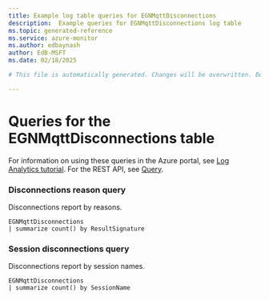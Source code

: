 ```yaml
---
title: Example log table queries for EGNMqttDisconnections
description:  Example queries for EGNMqttDisconnections log table
ms.topic: generated-reference
ms.service: azure-monitor
ms.author: edbaynash
author: EdB-MSFT
ms.date: 02/18/2025

# This file is automatically generated. Changes will be overwritten. Do not change this file directly. 

---
```


# Queries for the EGNMqttDisconnections table

For information on using these queries in the Azure portal, see [Log Analytics tutorial](/azure/azure-monitor/logs/log-analytics-tutorial). For the REST API, see [Query](/rest/api/loganalytics/query).


### Disconnections reason query  


Disconnections report by reasons.  

```query
EGNMqttDisconnections
| summarize count() by ResultSignature
```



### Session disconnections query  


Disconnections report by session names.  

```query
EGNMqttDisconnections
| summarize count() by SessionName
```

